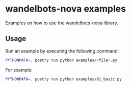 # wandelbots-nova examples

Examples on how to use the wandelbots-nova library.

## Usage

Run an example by executing the following command:

```bash
PYTHONPATH=. poetry run python examples/<file>.py
```

For example:

```bash
PYTHONPATH=. poetry run python examples/01_basic.py
```
